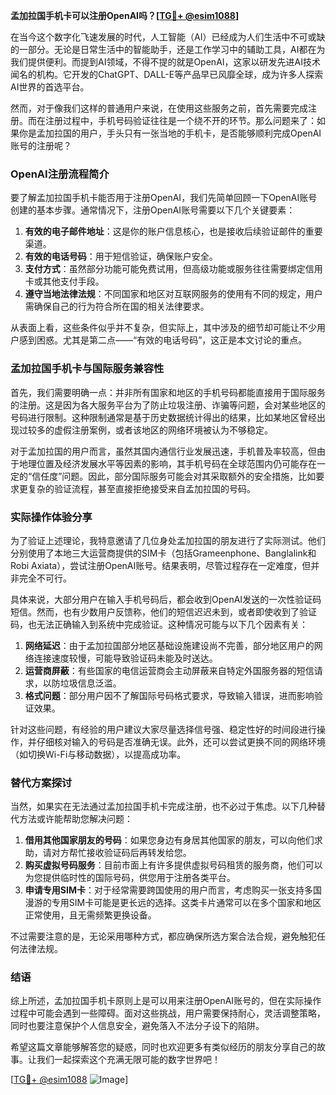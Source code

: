 **孟加拉国手机卡可以注册OpenAI吗？[[TG💪+ @esim1088](https://t.me/s/esim1088)]**

在当今这个数字化飞速发展的时代，人工智能（AI）已经成为人们生活中不可或缺的一部分。无论是日常生活中的智能助手，还是工作学习中的辅助工具，AI都在为我们提供便利。而提到AI领域，不得不提的就是OpenAI，这家以研发先进AI技术闻名的机构。它开发的ChatGPT、DALL-E等产品早已风靡全球，成为许多人探索AI世界的首选平台。

然而，对于像我们这样的普通用户来说，在使用这些服务之前，首先需要完成注册。而在注册过程中，手机号码验证往往是一个绕不开的环节。那么问题来了：如果你是孟加拉国的用户，手头只有一张当地的手机卡，是否能够顺利完成OpenAI账号的注册呢？

### OpenAI注册流程简介

要了解孟加拉国手机卡能否用于注册OpenAI，我们先简单回顾一下OpenAI账号创建的基本步骤。通常情况下，注册OpenAI账号需要以下几个关键要素：

1. **有效的电子邮件地址**：这是你的账户信息核心，也是接收后续验证邮件的重要渠道。
2. **有效的电话号码**：用于短信验证，确保账户安全。
3. **支付方式**：虽然部分功能可能免费试用，但高级功能或服务往往需要绑定信用卡或其他支付手段。
4. **遵守当地法律法规**：不同国家和地区对互联网服务的使用有不同的规定，用户需确保自己的行为符合所在国的相关法律要求。

从表面上看，这些条件似乎并不复杂，但实际上，其中涉及的细节却可能让不少用户感到困惑。尤其是第二点——“有效的电话号码”，这正是本文讨论的重点。

### 孟加拉国手机卡与国际服务兼容性

首先，我们需要明确一点：并非所有国家和地区的手机号码都能直接用于国际服务的注册。这是因为各大服务平台为了防止垃圾注册、诈骗等问题，会对某些地区的号码进行限制。这种限制通常是基于历史数据统计得出的结果，比如某地区曾经出现过较多的虚假注册案例，或者该地区的网络环境被认为不够稳定。

对于孟加拉国的用户而言，虽然其国内通信行业发展迅速，手机普及率较高，但由于地理位置及经济发展水平等因素的影响，其手机号码在全球范围内仍可能存在一定的“信任度”问题。因此，部分国际服务可能会对其采取额外的安全措施，比如要求更复杂的验证流程，甚至直接拒绝接受来自孟加拉国的号码。

### 实际操作体验分享

为了验证上述理论，我特意邀请了几位身处孟加拉国的朋友进行了实际测试。他们分别使用了本地三大运营商提供的SIM卡（包括Grameenphone、Banglalink和Robi Axiata），尝试注册OpenAI账号。结果表明，尽管过程存在一定难度，但并非完全不可行。

具体来说，大部分用户在输入手机号码后，都会收到OpenAI发送的一次性验证码短信。然而，也有少数用户反馈称，他们的短信迟迟未到，或者即使收到了验证码，也无法正确输入到系统中完成验证。这种情况可能与以下几个因素有关：

1. **网络延迟**：由于孟加拉国部分地区基础设施建设尚不完善，部分地区用户的网络连接速度较慢，可能导致验证码未能及时送达。
2. **运营商屏蔽**：有些国家的电信运营商会主动屏蔽来自特定外国服务器的短信请求，以防垃圾信息泛滥。
3. **格式问题**：部分用户因不了解国际号码格式要求，导致输入错误，进而影响验证效果。

针对这些问题，有经验的用户建议大家尽量选择信号强、稳定性好的时间段进行操作，并仔细核对输入的号码是否准确无误。此外，还可以尝试更换不同的网络环境（如切换Wi-Fi与移动数据），以提高成功率。

### 替代方案探讨

当然，如果实在无法通过孟加拉国手机卡完成注册，也不必过于焦虑。以下几种替代方法或许能帮助您解决问题：

1. **借用其他国家朋友的号码**：如果您身边有身居其他国家的朋友，可以向他们求助，请对方帮忙接收验证码后再转发给您。
2. **购买虚拟号码服务**：目前市面上有许多提供虚拟号码租赁的服务商，他们可以为您提供临时性的国际号码，供您用于注册各类平台。
3. **申请专用SIM卡**：对于经常需要跨国使用的用户而言，考虑购买一张支持多国漫游的专用SIM卡可能是更长远的选择。这类卡片通常可以在多个国家和地区正常使用，且无需频繁更换设备。

不过需要注意的是，无论采用哪种方式，都应确保所选方案合法合规，避免触犯任何法律法规。

### 结语

综上所述，孟加拉国手机卡原则上是可以用来注册OpenAI账号的，但在实际操作过程中可能会遇到一些障碍。面对这些挑战，用户需要保持耐心，灵活调整策略，同时也要注意保护个人信息安全，避免落入不法分子设下的陷阱。

希望这篇文章能够解答您的疑惑，同时也欢迎更多有类似经历的朋友分享自己的故事。让我们一起探索这个充满无限可能的数字世界吧！

[[TG💪+ @esim1088](https://t.me/s/esim1088) ![Image](https://i.postimg.cc/4NQfJmqS/Snipaste-2025-05-13-00-14-12.png)]